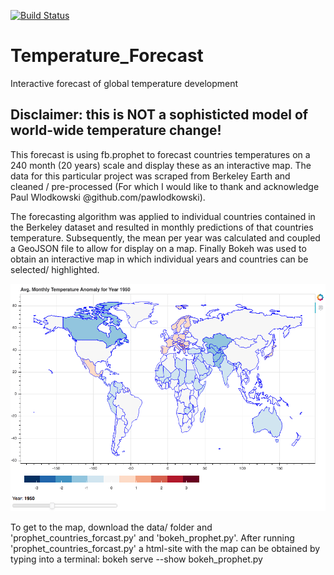 [![Build Status](https://travis-ci.org/mkoeppel/Temperature_Forecast.svg?branch=master)](https://travis-ci.org/mkoeppel/Temperature_Forecast)

# Temperature_Forecast
Interactive forecast of global temperature development

## Disclaimer: this is NOT a sophisticted model of world-wide temperature change!

This forecast is using fb.prophet to forecast countries temperatures on a 240 month (20 years) scale and display these as an interactive map.
The data for this particular project was scraped from Berkeley Earth and cleaned / pre-processed (For which I would like to thank and acknowledge Paul Wlodkowski @github.com/pawlodkowski).

The forecasting algorithm was applied to individual countries contained in the Berkeley dataset and resulted in monthly predictions of that countries temperature.
Subsequently, the mean per year was calculated and coupled a GeoJSON file to allow for display on a map.
Finally Bokeh was used to obtain an interactive map in which individual years and countries can be selected/ highlighted.

![alt text](https://github.com/mkoeppel/Temperature_Forecast/blob/master/bokeh_forecast.gif)

To get to the map, download the data/ folder and 'prophet_countries_forcast.py' and 'bokeh_prophet.py'. After running 'prophet_countries_forcast.py'
a html-site with the map can be obtained by typing into a terminal: bokeh serve --show bokeh_prophet.py
